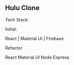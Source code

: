 ## Hulu Clone

Tech Stack: 

Initial: 

React | Material UI | Firebase

Refactor

React Material UI Node Express
